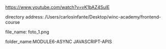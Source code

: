 https://www.youtube.com/watch?v=vK1bAZ4SulE


directory address:
/Users/carlosinfante/Desktop/winc-academy/frontend-course

file_name: foto_1.png


folder_name:MODULE6-ASYNC JAVASCRIPT-APIS